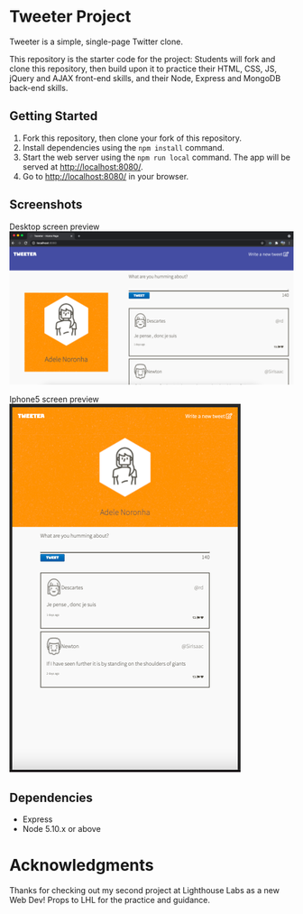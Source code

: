 # Tweeter Project

Tweeter is a simple, single-page Twitter clone.

This repository is the starter code for the project: Students will fork and clone this repository, then build upon it to practice their HTML, CSS, JS, jQuery and AJAX front-end skills, and their Node, Express and MongoDB back-end skills.

## Getting Started

1. Fork this repository, then clone your fork of this repository.
2. Install dependencies using the `npm install` command.
3. Start the web server using the `npm run local` command. The app will be served at <http://localhost:8080/>.
4. Go to <http://localhost:8080/> in your browser.

## Screenshots

Desktop screen preview
!["Desktop screen preview"](https://github.com/MrinalN/tweeter/blob/master/docs/tweeter_desktop.png?raw=true)
 

Iphone5 screen preview
!["Iphone5 screen preview"](https://github.com/MrinalN/tweeter/blob/master/docs/tweeter_iphone.png?raw=true)

## Dependencies

- Express
- Node 5.10.x or above

# Acknowledgments

Thanks for checking out my second project at Lighthouse Labs as a new Web Dev!
Props to LHL for the practice and guidance. 